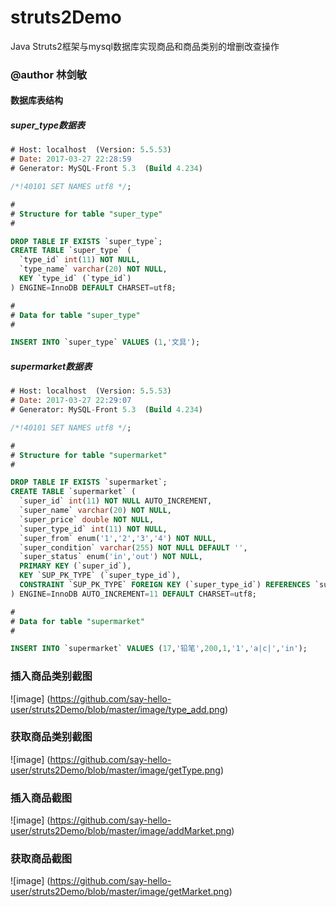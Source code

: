 # struts2Demo
Java Struts2框架与mysql数据库实现商品和商品类别的增删改查操作
### @author 林剑敏
#### 数据库表结构
##### super_type数据表
```sql
# Host: localhost  (Version: 5.5.53)
# Date: 2017-03-27 22:28:59
# Generator: MySQL-Front 5.3  (Build 4.234)

/*!40101 SET NAMES utf8 */;

#
# Structure for table "super_type"
#

DROP TABLE IF EXISTS `super_type`;
CREATE TABLE `super_type` (
  `type_id` int(11) NOT NULL,
  `type_name` varchar(20) NOT NULL,
  KEY `type_id` (`type_id`)
) ENGINE=InnoDB DEFAULT CHARSET=utf8;

#
# Data for table "super_type"
#

INSERT INTO `super_type` VALUES (1,'文具');

```
##### supermarket数据表
```sql
# Host: localhost  (Version: 5.5.53)
# Date: 2017-03-27 22:29:07
# Generator: MySQL-Front 5.3  (Build 4.234)

/*!40101 SET NAMES utf8 */;

#
# Structure for table "supermarket"
#

DROP TABLE IF EXISTS `supermarket`;
CREATE TABLE `supermarket` (
  `super_id` int(11) NOT NULL AUTO_INCREMENT,
  `super_name` varchar(20) NOT NULL,
  `super_price` double NOT NULL,
  `super_type_id` int(11) NOT NULL,
  `super_from` enum('1','2','3','4') NOT NULL,
  `super_condition` varchar(255) NOT NULL DEFAULT '',
  `super_status` enum('in','out') NOT NULL,
  PRIMARY KEY (`super_id`),
  KEY `SUP_PK_TYPE` (`super_type_id`),
  CONSTRAINT `SUP_PK_TYPE` FOREIGN KEY (`super_type_id`) REFERENCES `super_type` (`type_id`) ON UPDATE CASCADE
) ENGINE=InnoDB AUTO_INCREMENT=11 DEFAULT CHARSET=utf8;

#
# Data for table "supermarket"
#

INSERT INTO `supermarket` VALUES (17,'铅笔',200,1,'1','a|c|','in');

```

### 插入商品类别截图 
![image] (https://github.com/say-hello-user/struts2Demo/blob/master/image/type_add.png)
### 获取商品类别截图 
![image] (https://github.com/say-hello-user/struts2Demo/blob/master/image/getType.png)
### 插入商品截图 
![image] (https://github.com/say-hello-user/struts2Demo/blob/master/image/addMarket.png)
### 获取商品截图 
![image] (https://github.com/say-hello-user/struts2Demo/blob/master/image/getMarket.png)
